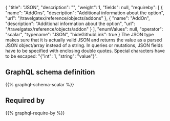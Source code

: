 {
  "title": "JSON",
  "description": "",
  "weight": 1,
  "fields": null,
  "requireby": [
    {
      "name": "AddOns",
      "description": "Additional information about the option",
      "url": "/travelgatex/reference/objects/addons"
    },
    {
      "name": "AddOn",
      "description": "Additional information about the option",
      "url": "/travelgatex/reference/objects/addon"
    }
  ],
  "enumValues": null,
  "operator": "scalar",
  "typename": "JSON",
  "hideGithubLink": true
}
The JSON type makes sure that it is actually valid JSON and returns the value as a parsed JSON object/array instead of a string.
In queries or mutations, JSON fields have to be specified with enclosing double quotes. Special characters have to be escaped: "{\"int\": 1, \"string\": \"value\"}".
## GraphQL schema definition

{{% graphql-schema-scalar %}}

## Required by

{{% graphql-require-by %}}
